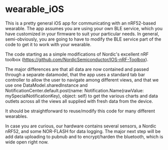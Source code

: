 # wearable_iOS
This is a pretty general iOS app for communicating with an nRF52-based wearable. The app assumes you are using your own BLE service, which you have customized in your firmware to suit your particular needs. In general, semi-obviously, you are going to have to modify the BLE service part of the code to get it to work with your wearable. 

The code starting as a simple modifications of Nordic's excellent nRF toolbox (https://github.com/NordicSemiconductor/IOS-nRF-Toolbox). 

The major differences are that all data are now contained and passed through a separate datamodel, that the app uses a standard 
tab bar controller to allow the user to navigate among different views, and that we use one DataModel.sharedInstance and NotificationCenter.default.post(name: Notification.Name(rawValue: mySpecialNotificationKey), object: self) to get the various charts and data outlets across all the views all supplied with fresh data from the device.

It should be straightforward to reuse/modify this code for many different wearables.

In case you are curious, our hardware contains several sensors, a Nordic nRF52, and some NOR-FLASH for data logging. The major next step will be add data uploading to pubnub and to encrypt/harden the bluetooth, which is wide open right now.   

